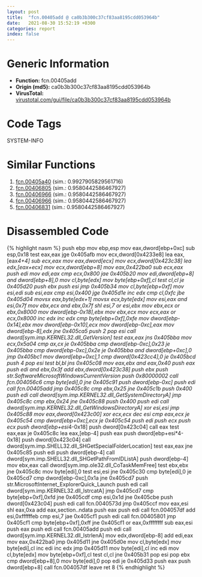 ```yaml
---
layout: post
title:  "fcn.00405add @ ca0b3b300c37cf83aa8195cdd053964b"
date:   2021-08-30 15:52:19 +0300
categories: report
index: false
---
```


# Generic Information
- **Function:** fcn.00405add
- **Origin (md5):** ca0b3b300c37cf83aa8195cdd053964b
- **VirusTotal:** [virustotal.com/gui/file/ca0b3b300c37cf83aa8195cdd053964b][virustotal_ref]

# Code Tags
<span class="tag" id="SYSTEM-INFO">SYSTEM-INFO</span>


# Similar Functions

1. [fcn.00405a40][similar_1_ref] (sim.: 0.9927905829561716)
2. [fcn.00406805][similar_2_ref] (sim.: 0.9580442586467927)
3. [fcn.00406966][similar_3_ref] (sim.: 0.9580442586467927)
4. [fcn.00406966][similar_4_ref] (sim.: 0.9580442586467927)
5. [fcn.00406831][similar_5_ref] (sim.: 0.9580442586467927)


# Disassembled Code

{% highlight nasm %}
push ebp
mov ebp,esp
mov eax,dword[ebp+0xc]
sub esp,0x18
test eax,eax
jge 0x405afb
mov ecx,dword[0x4233e8]
lea eax,[eax*4+4]
sub ecx,eax
mov eax,dword[ecx]
mov ecx,dword[0x423c38]
lea edx,[eax+ecx]
mov ecx,dword[ebp+8]
mov eax,0x422ba0
sub ecx,eax
push edi
mov edi,eax
cmp ecx,0x800
jae 0x405b20
mov edi,dword[ebp+8]
and dword[ebp+8],0
mov cl,byte[edx]
mov byte[ebp+0xf],cl
test cl,cl
je 0x405d20
push ebx
push esi
jmp 0x405b34
mov cl,byte[ebp+0xf]
mov esi,edi
sub esi,eax
cmp esi,0x400
jge 0x405d1e
inc edx
cmp cl,0xfc
jbe 0x405d04
movsx eax,byte[edx+1]
movsx ecx,byte[edx]
mov esi,eax
and esi,0x7f
mov ebx,ecx
and ebx,0x7f
shl esi,7
or esi,ebx
mov ebx,ecx
or ebx,0x8000
mov dword[ebp-0x18],ebx
mov ebx,ecx
mov ecx,eax
or ecx,0x8000
inc edx
inc edx
cmp byte[ebp+0xf],0xfe
mov dword[ebp-0x14],ebx
mov dword[ebp-0x10],ecx
mov dword[ebp-0xc],eax
mov dword[ebp-8],edx
jne 0x405ca5
push 2
pop esi
call dword[sym.imp.KERNEL32.dll_GetVersion]
test eax,eax
jns 0x405bba
mov ecx,0x5a04
cmp ax,cx
je 0x405bba
cmp dword[ebp-0xc],0x23
je 0x405bba
cmp dword[ebp-0xc],0x2e
je 0x405bba
and dword[ebp+0xc],0
jmp 0x405bc1
mov dword[ebp+0xc],1
cmp dword[0x423cc4],0
je 0x405bcd
push 4
pop esi
test bl,bl
jns 0x405c08
mov eax,ebx
and eax,0x40
push eax
push edi
and ebx,0x3f
add ebx,dword[0x423c38]
push ebx
push str.SoftwareMicrosoftWindowsCurrentVersion
push 0x80000002
call fcn.004056c6
cmp byte[edi],0
jne 0x405c91
push dword[ebp-0xc]
push edi
call fcn.00405add
jmp 0x405c8c
cmp ebx,0x25
jne 0x405c1b
push 0x400
push edi
call dword[sym.imp.KERNEL32.dll_GetSystemDirectoryA]
jmp 0x405c8c
cmp ebx,0x24
jne 0x405c88
push 0x400
push edi
call dword[sym.imp.KERNEL32.dll_GetWindowsDirectoryA]
xor esi,esi
jmp 0x405c88
mov eax,dword[0x423c00]
xor ecx,ecx
dec esi
cmp eax,ecx
je 0x405c54
cmp dword[ebp+0xc],ecx
je 0x405c54
push edi
push ecx
push ecx
push dword[ebp+esi*4-0x18]
push dword[0x423c04]
call eax
test eax,eax
je 0x405c8c
lea eax,[ebp-4]
push eax
push dword[ebp+esi*4-0x18]
push dword[0x423c04]
call dword[sym.imp.SHELL32.dll_SHGetSpecialFolderLocation]
test eax,eax
jne 0x405c85
push edi
push dword[ebp-4]
call dword[sym.imp.SHELL32.dll_SHGetPathFromIDListA]
push dword[ebp-4]
mov ebx,eax
call dword[sym.imp.ole32.dll_CoTaskMemFree]
test ebx,ebx
jne 0x405c8c
mov byte[edi],0
test esi,esi
jne 0x405c30
cmp byte[edi],0
je 0x405cd7
cmp dword[ebp-0xc],0x1a
jne 0x405cd7
push str.MicrosoftInternet_ExplorerQuick_Launch
push edi
call dword[sym.imp.KERNEL32.dll_lstrcatA]
jmp 0x405cd7
cmp byte[ebp+0xf],0xfd
jne 0x405cdf
cmp esi,0x1d
jne 0x405cbe
push dword[0x423c04]
push edi
call fcn.0040573d
jmp 0x405ccf
mov eax,esi
shl eax,0xa
add eax,section..ndata
push eax
push edi
call fcn.004057df
add esi,0xffffffeb
cmp esi,7
jae 0x405cf1
push edi
call fcn.00405801
jmp 0x405cf1
cmp byte[ebp+0xf],0xff
jne 0x405cf1
or eax,0xffffffff
sub eax,esi
push eax
push edi
call fcn.00405add
push edi
call dword[sym.imp.KERNEL32.dll_lstrlenA]
mov edx,dword[ebp-8]
add edi,eax
mov eax,0x422ba0
jmp 0x405d11
jne 0x405d0e
mov cl,byte[edx]
mov byte[edi],cl
inc edi
inc edx
jmp 0x405d11
mov byte[edi],cl
inc edi
mov cl,byte[edx]
mov byte[ebp+0xf],cl
test cl,cl
jne 0x405b31
pop esi
pop ebx
cmp dword[ebp+8],0
mov byte[edi],0
pop edi
je 0x405d33
push eax
push dword[ebp+8]
call fcn.004057df
leave
ret 8
{% endhighlight %}


[similar_1_ref]: /report/fcn.00405a40@e1c1647e2a46cfd9190abde0e66f29f3
[similar_2_ref]: /report/fcn.00406805@3e325eb0547b921cde32ac52d0a0f75c
[similar_3_ref]: /report/fcn.00406966@d6ea03fac5cc8539ee4d47aca4467735
[similar_4_ref]: /report/fcn.00406966@13efdafd5b4f5d3a5dcb240b696c267c
[similar_5_ref]: /report/fcn.00406831@5bfd33ece1aeef8bda2c7fc886262ed9
[virustotal_ref]: https://www.virustotal.com/gui/file/ca0b3b300c37cf83aa8195cdd053964b